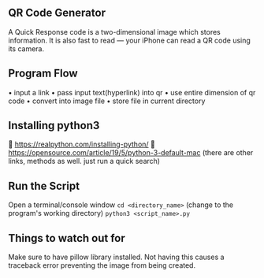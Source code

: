 ## QR Code Generator  ##

A Quick Response code is a two-dimensional image which stores information. It is also fast to read — your iPhone can read a QR code using its camera. 

## Program Flow ##

• input a link
• pass input text(hyperlink) into qr
• use entire dimension of qr code
• convert into image file
• store file in current directory

##  Installing python3  ##
🔗 https://realpython.com/installing-python/
🔗 https://opensource.com/article/19/5/python-3-default-mac
(there are other links, methods as well. just run a quick search)

##  Run the Script  ##

Open a terminal/console window 
`cd <directory_name>` (change to the program's working directory)
`python3 <script_name>.py`

## Things to watch out for ##

Make sure to have pillow library installed. Not having this causes a traceback error preventing the image from being created. 
